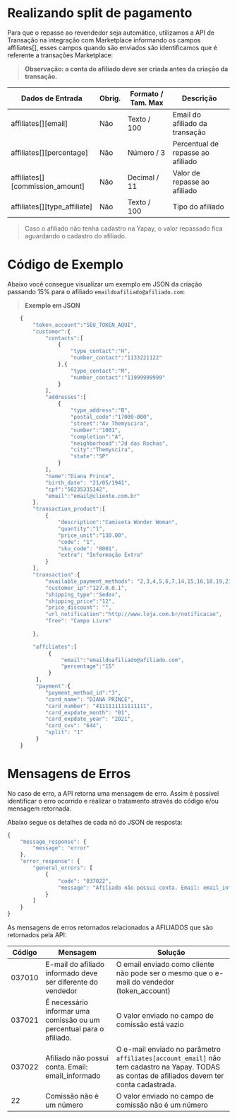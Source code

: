 # Realizando split de pagamento

Para que o repasse ao revendedor seja automático, utilizamos a API de Transação na integração com Marketplace informando os campos affiliates[], esses campos quando são enviados são identificamos que é referente a transações Marketplace:

> **Observação: a conta do afiliado deve ser criada antes da criação da transação.**


| Dados de Entrada                      |  Obrig.  | Formato / Tam. Max   | Descrição                             |
|---------------------------------------|----------|----------------------|---------------------------------------|
|   affiliates[][email]                 |   Não    | Texto / 100          | Email do afiliado da transação        |
|   affiliates[][percentage]            |   Não    | Número / 3           | Percentual de repasse ao afiliado     |
|   affiliates[][commission_amount]     |   Não    | Decimal / 11         | Valor de repasse ao afiliado          |
|   affiliates[][type_affiliate]        |   Não    | Texto / 100          | Tipo do afiliado                      |




> Caso o afiliado não tenha cadastro na Yapay, o valor repassado fica aguardando o cadastro do afiliado.

# Código de Exemplo

Abaixo você consegue visualizar um exemplo em JSON da criação passando 15% para o afiliado `emaildoafiliado@afiliado.com`:


> **Exemplo em JSON**

```javascript
    {  
        "token_account":"SEU_TOKEN_AQUI",
        "customer":{  
            "contacts":[  
                {  
                    "type_contact":"H",
                    "number_contact":"1133221122"
                },{  
                    "type_contact":"M",
                    "number_contact":"11999999999"
                }         
            ],
            "addresses":[  
                {  
                    "type_address":"B",
                    "postal_code":"17000-000",
                    "street":"Av Themyscira",
                    "number":"1001",
                    "completion":"A",
                    "neighborhood":"Jd das Rochas",
                    "city":"Themyscira",
                    "state":"SP"
                }
            ],
            "name":"Diana Prince",
            "birth_date": "21/05/1941",
            "cpf":"50235335142",
            "email":"email@cliente.com.br"
        },
        "transaction_product":[  
            {  
                "description":"Camiseta Wonder Woman",
                "quantity":"1",
                "price_unit":"130.00",
                "code": "1",
                "sku_code": "0001",
                "extra": "Informação Extra"
            }
        ],
        "transaction":{  
            "available_payment_methods": "2,3,4,5,6,7,14,15,16,18,19,21,22,23,27",
            "customer_ip":"127.0.0.1",
            "shipping_type":"Sedex",
            "shipping_price":"12",
            "price_discount": "",
            "url_notification":"http://www.loja.com.br/notificacao",
            "free": "Campo Livre"      
            
        },

        "affiliates":[  
             {  
                 "email":"emaildoafiliado@afiliado.com",
                 "percentage":"15"
             }
         ],
         "payment":{  
            "payment_method_id":"3",
            "card_name": "DIANA PRINCE",
            "card_number": "4111111111111111",
            "card_expdate_month": "01",
            "card_expdate_year": "2021",
            "card_cvv": "644",
            "split": "1"
         }
    }

```

# Mensagens de Erros

No caso de erro, a API retorna uma mensagem de erro. Assim é possível identificar o erro ocorrido e realizar o tratamento através do código e/ou mensagem retornada.

Abaixo segue os detalhes de cada nó do JSON de resposta:


```javascript
{
    "message_response": {
        "message": "error"
    },
    "error_response": {
        "general_errors": [
            {
                "code": "037022",
                "message": "Afiliado não possui conta. Email: email_informado"
            }
        ]
    }
}
```


As mensagens de erros retornados relacionados a AFILIADOS que são retornados pela API:

| Código    |  Mensagem                                        | Solução                                               |
|-----------|--------------------------------------------------|-------------------------------------------------------|
|  037010   |     E-mail do afiliado informado deve ser diferente do vendedor                         | O email enviado como cliente não pode ser o mesmo que o e-mail do vendedor (token_account) |
|  037021   |     É necessário informar uma comissão ou um percentual para o afiliado.                         | O valor enviado no campo de comissão está vazio |
|  037022   |     Afiliado não possui conta. Email: email_informado                         | O e-mail enviado no parâmetro `affiliates[account_email]` não tem cadastro na Yapay. TODAS as contas de afiliados devem ter conta cadastrada. |
| 22 | Comissão não é um número | O valor enviado no campo de comissão não é um número |




